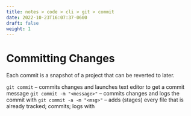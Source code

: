 ```yaml
---
title: notes > code > cli > git > commit
date: 2022-10-23T16:07:37-0600
draft: false
weight: 1
---
```

# Committing Changes
Each commit is a snapshot of a project that can be reverted to later.

`git commit` – commits changes and launches text editor to get a commit message
`git commit -m "<message>"` – commits changes and logs the commit with <message>
`git commit -a -m "<msg>"` – adds (stages) every file that is already tracked; commits; logs with <msg>

